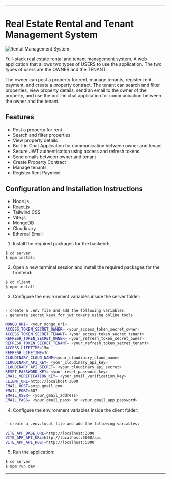****
# Real Estate Rental and Tenant Management System 
![Rental Management System](https://github.com/user-attachments/assets/c2004ab6-4f02-44a9-83ec-8e9b98465be9)

Full-stack real estate rental and tenant management system. A web application that allows two types of USERS to use the application. The two types of users are the OWNER and the TENANT.

The owner can post a property for rent, manage tenants, register rent payment, and create a property contract.
The tenant can search and filter properties, view property details, send an email to the owner of the property, and use the built-in chat application for communication between the owner and the tenant.


## Features

- Post a property for rent
- Search and filter properties
- View property details
- Built-in Chat Application for communication between owner and tenant
- Secure JWT authentication using access and refresh tokens
- Send emails between owner and tenant
- Create Property Contract
- Manage tenants
- Register Rent Payment

## Configuration and Installation Instructions


- Node.js
- React.js
- Tailwind CSS
- Vite.js
- MongoDB
- Cloudinary
- Ethereal Email


1. Install the required packages for the backend:

```bash
$ cd server
$ npm install
```

2. Open a new terminal session and install the required packages for the frontend:

```bash
$ cd client
$ npm install
```

3. Configure the environment variables inside the server folder:

```bash

- create a .env file and add the following variables:
- generate secret keys for jwt tokens using online tools

MONGO_URI= <your_mongo_uri>
ACCESS_TOKEN_SECRET_OWNER= <your_access_token_secret_owner>
ACCESS_TOKEN_SECRET_TENANT= <your_access_token_secret_tenant>
REFRESH_TOKEN_SECRET_OWNER= <your_refresh_token_secret_owner>
REFRESH_TOKEN_SECRET_TENANT= <your_refresh_token_secret_tenant>
ACCESS_LIFETIME=15m
REFRESH_LIFETIME=7d
CLOUDINARY_CLOUD_NAME=<your_cloudinary_cloud_name>
CLOUDINARY_API_KEY= <your_cloudinary_api_key>
CLOUDINARY_API_SECRET= <your_cloudinary_api_secret>
RESET_PASSWORD_KEY= <your_reset_password_key>
EMAIL_VERIFICATION_KEY= <your_email_verification_key>
CLIENT_URL=http://localhost:3000
EMAIL_HOST=smtp.gmail.com
EMAIL_PORT=587
EMAIL_USER= <your_gmail_address>
EMAIL_PASS= <your_gmail_pass> or <your_gmail_app_password>

```

4. Configure the environment variables inside the client folder:

```bash

- create a .env.local file and add the following variables:

VITE_APP_BASE_URL=http://localhost:3000
VITE_APP_API_URL=http://localhost:5000/api
VITE_APP_API_HOST=http://localhost:5000
```

5. Run the application:

```bash
$ cd server
$ npm run dev
```
****
